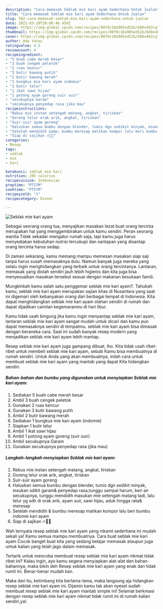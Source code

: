 ```yaml
---
description: "Cara memasak Seblak mie kari ayam Sederhana Untuk Jualan"
title: "Cara memasak Seblak mie kari ayam Sederhana Untuk Jualan"
slug: 502-cara-memasak-seblak-mie-kari-ayam-sederhana-untuk-jualan
date: 2021-03-20T20:00:46.456Z
image: https://img-global.cpcdn.com/recipes/80f0c18a905ed52b/680x482cq70/seblak-mie-kari-ayam-foto-resep-utama.jpg
thumbnail: https://img-global.cpcdn.com/recipes/80f0c18a905ed52b/680x482cq70/seblak-mie-kari-ayam-foto-resep-utama.jpg
cover: https://img-global.cpcdn.com/recipes/80f0c18a905ed52b/680x482cq70/seblak-mie-kari-ayam-foto-resep-utama.jpg
author: Ada Yates
ratingvalue: 4.5
reviewcount: 4
recipeingredient:
- "5 buah cabe merah besar"
- "3 buah cengek peletok"
- "2 ruas kencur"
- "3 butir bawang putih"
- "2 butir bawang merah"
- "1 bungkus mie kari ayam indomie"
- "1 butir telur"
- "1 ikat sawi hijau"
- "1 potong ayam goreng suir suir"
- "secukupnya Garam"
- "secukupnya penyedap rasa jika mau"
recipeinstructions:
- "Rebus mie instan setengah matang, angkat, tiriskan"
- "Goreng telur orak arik, angkat, tiriskan"
- "Suir-suir ayam goreng"
- "Haluskan semua bumbu dengan blender, tumis dgn sedikit minyak, msukan sdikit garam&amp; penyedap rasa,tunggu sampai harum, beri air secukupnya, tunggu mendidih masukan mie setengah matang tadi, lalu telur yg sdh di orak arik, ayam suir, sawi hijau, aduk hingga rata&amp; meresap"
- "Setelah mendidih &amp; bumbu meresap matikan kompor lalu beri bumbu indomie kari ayam"
- "Siap di sajikan 🔥👍🏻"
categories:
- Resep
tags:
- seblak
- mie
- kari

katakunci: seblak mie kari 
nutrition: 295 calories
recipecuisine: Indonesian
preptime: "PT17M"
cooktime: "PT57M"
recipeyield: "1"
recipecategory: Dinner

---
```



![Seblak mie kari ayam](https://img-global.cpcdn.com/recipes/80f0c18a905ed52b/680x482cq70/seblak-mie-kari-ayam-foto-resep-utama.jpg)

Sebagai seorang orang tua, menyajikan masakan lezat buat orang tercinta merupakan hal yang menggembirakan untuk kamu sendiri. Peran seorang  wanita Tidak sekadar mengatur rumah saja, tapi kamu juga harus menyediakan kebutuhan nutrisi tercukupi dan santapan yang disantap orang tercinta harus sedap.

Di zaman  sekarang, kamu memang mampu memesan masakan siap saji tanpa harus susah memasaknya dulu. Namun banyak juga mereka yang selalu ingin menghidangkan yang terbaik untuk orang tercintanya. Lantaran, memasak yang diolah sendiri jauh lebih higienis dan kita juga bisa menyesuaikan masakan tersebut sesuai dengan makanan kesukaan famili. 



Mungkinkah kamu salah satu penggemar seblak mie kari ayam?. Tahukah kamu, seblak mie kari ayam merupakan sajian khas di Nusantara yang saat ini digemari oleh kebanyakan orang dari berbagai tempat di Indonesia. Kita dapat menghidangkan seblak mie kari ayam olahan sendiri di rumah dan dapat dijadikan camilan kegemaranmu di hari libur.

Kamu tidak usah bingung jika kamu ingin menyantap seblak mie kari ayam, lantaran seblak mie kari ayam sangat mudah untuk dicari dan kamu pun dapat memasaknya sendiri di tempatmu. seblak mie kari ayam bisa dimasak dengan beraneka cara. Saat ini sudah banyak resep modern yang menjadikan seblak mie kari ayam lebih mantap.

Resep seblak mie kari ayam juga gampang dibuat, lho. Kita tidak usah ribet-ribet untuk membeli seblak mie kari ayam, sebab Kamu bisa membuatnya di rumah sendiri. Untuk Anda yang akan membuatnya, inilah cara untuk membuat seblak mie kari ayam yang mantab yang dapat Kita hidangkan sendiri.

<!--inarticleads1-->

##### Bahan-bahan dan bumbu yang digunakan untuk menyiapkan Seblak mie kari ayam:

1. Sediakan 5 buah cabe merah besar
1. Ambil 3 buah cengek peletok
1. Gunakan 2 ruas kencur
1. Gunakan 3 butir bawang putih
1. Ambil 2 butir bawang merah
1. Sediakan 1 bungkus mie kari ayam (indomie)
1. Siapkan 1 butir telur
1. Ambil 1 ikat sawi hijau
1. Ambil 1 potong ayam goreng (suir suir)
1. Ambil secukupnya Garam
1. Gunakan secukupnya penyedap rasa (jika mau)




<!--inarticleads2-->

##### Langkah-langkah menyiapkan Seblak mie kari ayam:

1. Rebus mie instan setengah matang, angkat, tiriskan
1. Goreng telur orak arik, angkat, tiriskan
1. Suir-suir ayam goreng
1. Haluskan semua bumbu dengan blender, tumis dgn sedikit minyak, msukan sdikit garam&amp; penyedap rasa,tunggu sampai harum, beri air secukupnya, tunggu mendidih masukan mie setengah matang tadi, lalu telur yg sdh di orak arik, ayam suir, sawi hijau, aduk hingga rata&amp; meresap
1. Setelah mendidih &amp; bumbu meresap matikan kompor lalu beri bumbu indomie kari ayam
1. Siap di sajikan 🔥👍🏻




Wah ternyata resep seblak mie kari ayam yang nikamt sederhana ini mudah sekali ya! Kamu semua mampu membuatnya. Cara buat seblak mie kari ayam Cocok banget buat kita yang sedang belajar memasak ataupun juga untuk kalian yang telah jago dalam memasak.

Tertarik untuk mencoba membuat resep seblak mie kari ayam nikmat tidak ribet ini? Kalau ingin, ayo kamu segera menyiapkan alat-alat dan bahan-bahannya, maka bikin deh Resep seblak mie kari ayam yang enak dan tidak rumit ini. Benar-benar mudah kan. 

Maka dari itu, ketimbang kita berlama-lama, maka langsung aja hidangkan resep seblak mie kari ayam ini. Dijamin kamu tak akan nyesel sudah membuat resep seblak mie kari ayam mantab simple ini! Selamat berkreasi dengan resep seblak mie kari ayam nikmat tidak rumit ini di rumah kalian sendiri,ya!.


